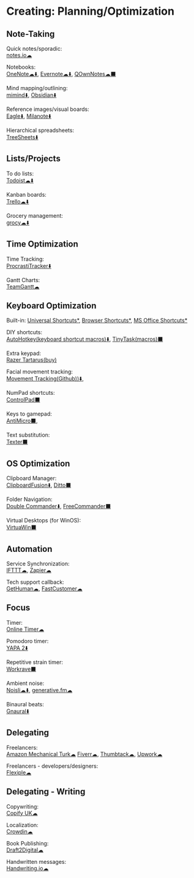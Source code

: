 # Creating: Planning/Optimization

## Note-Taking

Quick notes/sporadic:  
[notes.io☁](http://notes.io/)

Notebooks:  
[OneNote️☁⬇️](https://www.onenote.com/),
[Evernote☁⬇️](https://evernote.com/),
[QOwnNotes☁⬛](https://www.qownnotes.org/)

Mind mapping/outlining:  
[mimind⬇️](https://mimind.cryptobees.com/),
[Obsidian⬇️](https://obsidian.md/)

Reference images/visual boards:  
[Eagle⬇️](https://en.eagle.cool/),
[Milanote⬇️](https://milanote.com/)

Hierarchical spreadsheets:  
[TreeSheets⬇️](http://strlen.com/treesheets/)

## Lists/Projects

To do lists:  
[Todoist☁⬇️](https://todoist.com/)

Kanban boards:  
[Trello☁⬇️](https://trello.com/)

Grocery management:  
[grocy☁⬇️](https://grocy.info/)

## Time Optimization

Time Tracking:  
[ProcrastiTracker⬇️](http://strlen.com/procrastitracker/)

Gantt Charts:  
[TeamGantt☁](https://www.teamgantt.com/)

## Keyboard Optimization

Built-in:
[Universal Shortcuts*](https://stucky.tech/toolbox/u),
[Browser Shortcuts*](https://stucky.tech/toolbox/b),
[MS Office Shortcuts*](https://stucky.tech/toolbox/o)

DIY shortcuts:  
[AutoHotkey(keyboard shortcut macros)⬇️](https://www.autohotkey.com/),
[TinyTask(macros)⬛](https://www.tinytask.net/)

Extra keypad:  
[Razer Tartarus(buy)](https://www.razer.com/gaming-keypads/razer-tartarus-v2/RZ07-02270100-R3M1)

Facial movement tracking:  
[Movement Tracking(Github))⬇️](https://github.com/surya-veer/movement-tracking),

NumPad shortcuts:  
[ControlPad⬛](https://sector-seven.com/software/controlpad)

Keys to gamepad:  
[AntiMicro⬛](https://github.com/AntiMicro/antimicro),

Text substitution:  
[Texter⬛](https://texter.en.softonic.com/)

## OS Optimization

Clipboard Manager:  
[ClipboardFusion⬇️](https://www.clipboardfusion.com/),
[Ditto⬛](https://ditto-cp.sourceforge.io/)

Folder Navigation:  
[Double Commander⬇️](https://doublecmd.sourceforge.io/),
[FreeCommander⬛](https://freecommander.com/en/summary/)

Virtual Desktops (for WinOS):  
[VirtuaWin⬛](https://virtuawin.sourceforge.io/)

## Automation

Service Synchronization:  
[IFTTT☁](https://ifttt.com),
[Zapier☁](https://zapier.com/)

Tech support callback:  
[GetHuman☁](https://gethuman.com/),
[FastCustomer☁](http://www.fastcustomer.com/)

## Focus

Timer:  
[Online Timer☁](http://www.timer-tab.com/)

Pomodoro timer:  
[YAPA 2⬇️](https://github.com/YetAnotherPomodoroApp/YAPA-2)

Repetitive strain timer:  
[Workrave⬛](http://www.workrave.org/)

Ambient noise:  
[Noisli☁⬇️](https://www.noisli.com/),
[generative.fm☁](https://generative.fm/)

Binaural beats:  
[Gnaural⬇️](https://sourceforge.net/projects/gnaural/)

## Delegating

Freelancers:  
[Amazon Mechanical Turk☁](https://www.mturk.com/)
[Fiverr☁](https://www.fiverr.com/),
[Thumbtack☁](https://www.thumbtack.com/),
[Upwork☁](https://www.upwork.com/)

Freelancers - developers/designers:  
[Flexiple☁](https://flexiple.com/)

## Delegating - Writing

Copywriting:  
[Copify UK☁](https://uk.copify.com/)

Localization:  
[Crowdin☁](https://crowdin.com/)

Book Publishing:  
[Draft2Digital☁](https://draft2digital.com/)

Handwritten messages:  
[Handwriting.io☁](https://handwriting.io/)
